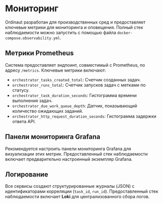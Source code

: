 # Мониторинг

Ordinaut разработан для производственных сред и предоставляет ключевые метрики для мониторинга и оповещения. Полный стек наблюдаемости можно запустить с помощью файла `docker-compose.observability.yml`.

## Метрики Prometheus

Система предоставляет эндпоинт, совместимый с Prometheus, по адресу `/metrics`. Ключевые метрики включают:

- `orchestrator_tasks_created_total`: Счетчик созданных задач.
- `orchestrator_runs_total`: Счетчик запусков задач с метками по статусу.
- `orchestrator_task_duration_seconds`: Гистограмма времени выполнения задач.
- `orchestrator_due_work_queue_depth`: Датчик, показывающий количество ожидающих заданий.
- `orchestrator_http_request_duration_seconds`: Гистограмма задержки ответа API.

## Панели мониторинга Grafana

Рекомендуется настроить панели мониторинга Grafana для визуализации этих метрик. Предоставленный стек наблюдаемости включает предварительно настроенный экземпляр Grafana.

## Логирование

Все сервисы создают структурированные журналы (JSON) с идентификаторами корреляции (`task_id`, `run_id`). Предоставленный стек наблюдаемости включает **Loki** для централизованного сбора логов.